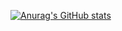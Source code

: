 [![Anurag's GitHub stats](https://github-readme-stats.vercel.app/api?username=HarrisonStrand)](https://github.com/anuraghazra/github-readme-stats)
